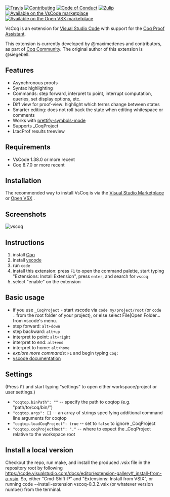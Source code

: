 [![Travis][travis-shield]][travis-link]
[![Contributing][contributing-shield]][contributing-link]
[![Code of Conduct][conduct-shield]][conduct-link]
[![Zulip][zulip-shield]][zulip-link]
[![Available on the VsCode marketplace][vs-marketplace-shield]][vs-marketplace-link]
[![Available on the Open VSX marketplace][open-vsx-shield]][open-vsx-link]


[travis-shield]: https://travis-ci.com/coq-community/vscoq.svg?branch=master
[travis-link]: https://travis-ci.com/coq-community/vscoq/builds

[contributing-shield]: https://img.shields.io/badge/contributions-welcome-%23f7931e.svg
[contributing-link]: https://github.com/coq-community/manifesto/blob/master/CONTRIBUTING.md

[conduct-shield]: https://img.shields.io/badge/%E2%9D%A4-code%20of%20conduct-%23f15a24.svg
[conduct-link]: https://github.com/coq-community/manifesto/blob/master/CODE_OF_CONDUCT.md

[zulip-shield]: https://img.shields.io/badge/chat-on%20zulip-%23c1272d.svg
[zulip-link]: https://coq.zulipchat.com/#narrow/stream/237662-VsCoq-devs.20.26.20users

[vs-marketplace-shield]: https://img.shields.io/visual-studio-marketplace/v/maximedenes.vscoq?label=Visual%20Studio%20Marketplace
[vs-marketplace-link]: https://marketplace.visualstudio.com/items?itemName=maximedenes.vscoq

[open-vsx-shield]: https://img.shields.io/open-vsx/v/maximedenes/vscoq
[open-vsx-link]: https://open-vsx.org/extension/maximedenes/vscoq

VsCoq is an extension for [Visual Studio
Code](https://code.visualstudio.com/) with support for the [Coq Proof
Assistant](https://coq.inria.fr/).

This extension is currently developed by @maximedenes and contributors, as
part of [Coq Community](https://github.com/coq-community/manifesto). The
original author of this extension is @siegebell.

## Features
* Asynchronous proofs
* Syntax highlighting
* Commands: step forward, interpret to point, interrupt computation, queries, set display options, etc.
* Diff view for proof-view: highlight which terms change between states
* Smarter editing: does not roll back the state when editing whitespace or comments
* Works with [prettify-symbols-mode](https://marketplace.visualstudio.com/items?itemName=siegebell.prettify-symbols-mode)
* Supports \_CoqProject
* LtacProf results treeview

## Requirements
* VsCode 1.38.0 or more recent
* Coq 8.7.0 or more recent

## Installation
The recommended way to install VsCoq is via the [Visual Studio Marketplace](https://marketplace.visualstudio.com/items?itemName=maximedenes.vscoq) or [Open VSX](https://open-vsx.org/extension/maximedenes/vscoq) .

## Screenshots
![vscoq](https://user-images.githubusercontent.com/647105/64025392-dbf12100-cb3c-11e9-8e7f-5c63296500f9.png)

## Instructions
1. install [Coq](https://coq.inria.fr/download)
2. install [vscode](https://code.visualstudio.com/)
3. run `code`
4. install this extension: press `F1` to open the command palette, start typing "Extensions: Install Extension", press `enter`, and search for `vscoq`
5. select "enable" on the extension

## Basic usage
* if you use `_CoqProject` - start vscode via `code my/project/root` (or `code .` from the root folder of your project), or else select File|Open Folder... from vscode's menu.
* step forward: `alt+down`
* step backward: `alt+up`
* interpret to point: `alt+right`
* interpret to end: `alt+end`
* interpret to home: `alt+home`
* *explore more commands*: `F1` and begin typing `Coq:`
* [vscode documentation](https://code.visualstudio.com/docs/editor/codebasics)

## Settings
(Press `F1` and start typing "settings" to open either workspace/project or user settings.)
* `"coqtop.binPath": ""` -- specify the path to coqtop (e.g. "path/to/coq/bin/")
* `"coqtop.args": []` -- an array of strings specifying additional command line arguments for coqtop
* `"coqtop.loadCoqProject": true` -- set to `false` to ignore <span>_CoqProject</span>
* `"coqtop.coqProjectRoot": "."` -- where to expect the <span>_CoqProject</span> relative to the workspace root

## Install a local version

Checkout the repo, run make, and install the produced .vsix file in the repository root by following https://code.visualstudio.com/docs/editor/extension-gallery#_install-from-a-vsix. So, either "Cmd-Shift-P" and "Extensions: Install from VSIX", or running code --install-extension vscoq-0.3.2.vsix (or whatever version number) from the terminal.
